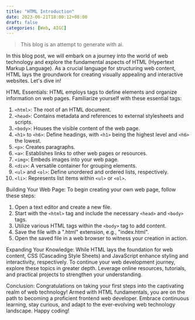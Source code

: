 ```yaml
---
title: "HTML Introduction"
date: 2023-06-21T18:00:12+08:00
draft: false
categories: [Web, AIGC]
---
```


> This blog is an attempt to generate with ai.

In this blog post, we will embark on a journey into the world of web technology and explore the fundamental aspects of HTML (Hypertext Markup Language). As a crucial language for structuring web content, HTML lays the groundwork for creating visually appealing and interactive websites. Let's dive in!

HTML Essentials: HTML employs tags to define elements and organize information on web pages. Familiarize yourself with these essential tags:

1. `<html>`: The root of an HTML document.
2. `<head>`: Contains metadata and references to external stylesheets and scripts.
3. `<body>`: Houses the visible content of the web page.
4. `<h1>` to `<h6>`: Define headings, with `<h1>` being the highest level and `<h6>` the lowest.
5. `<p>`: Creates paragraphs.
6. `<a>`: Establishes links to other web pages or resources.
7. `<img>`: Embeds images into your web page.
8. `<div>`: A versatile container for grouping elements.
9. `<ul>` and `<ol>`: Define unordered and ordered lists, respectively.
10. `<li>`: Represents list items within `<ul>` or `<ol>`.

Building Your Web Page: To begin creating your own web page, follow these steps:

1. Open a text editor and create a new file.
2. Start with the `<html>` tag and include the necessary `<head>` and `<body>` tags.
3. Utilize various HTML tags within the `<body>` tag to add content.
4. Save the file with a ".html" extension, e.g., "index.html".
5. Open the saved file in a web browser to witness your creation in action.

Expanding Your Knowledge: While HTML lays the foundation for web content, CSS (Cascading Style Sheets) and JavaScript enhance styling and interactivity, respectively. To continue your web development journey, explore these topics in greater depth. Leverage online resources, tutorials, and practical projects to strengthen your understanding.

Conclusion: Congratulations on taking your first steps into the captivating realm of web technology! Armed with HTML fundamentals, you are on the path to becoming a proficient frontend web developer. Embrace continuous learning, stay curious, and adapt to the ever-evolving web technology landscape. Happy coding!

